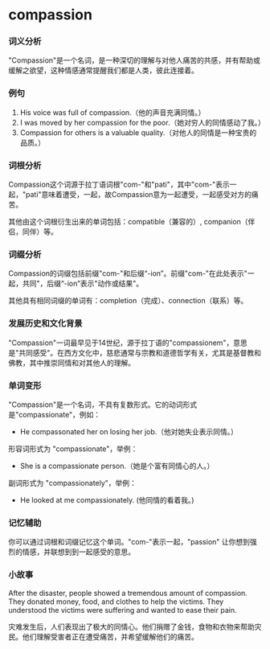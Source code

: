 # compassion

### 词义分析

  

"Compassion"是一个名词，是一种深切的理解与对他人痛苦的共感，并有帮助或缓解之欲望，这种情感通常提醒我们都是人类，彼此连接着。

  

### 例句

  

1.  His voice was full of compassion.（他的声音充满同情。）
2.  I was moved by her compassion for the poor.（她对穷人的同情感动了我。）
3.  Compassion for others is a valuable quality.（对他人的同情是一种宝贵的品质。）

  

### 词根分析

  

Compassion这个词源于拉丁语词根"com-"和"pati"，其中"com-"表示一起，"pati"意味着遭受，一起，故Compassion意为一起遭受，一起感受对方的痛苦。

  

其他由这个词根衍生出来的单词包括：compatible（兼容的）, companion（伴侣，同伴）等。

  

### 词缀分析

  

Compassion的词缀包括前缀"com-"和后缀“-ion”。前缀"com-"在此处表示"一起，共同"，后缀“-ion”表示"动作或结果"。

  

其他具有相同词缀的单词有：completion（完成）、connection（联系）等。

  

### 发展历史和文化背景

  

"Compassion"一词最早见于14世纪，源于拉丁语的"compassionem"，意思是"共同感受"。在西方文化中，慈悲通常与宗教和道德哲学有关，尤其是基督教和佛教，其中推崇同情和对其他人的理解。

  

### 单词变形

  

"Compassion"是一个名词，不具有复数形式。它的动词形式是"compassionate"，例如：

  

*   He compassonated her on losing her job.（他对她失业表示同情。）

  

形容词形式为 "compassionate"，举例：

  

*   She is a compassionate person.（她是个富有同情心的人。）

  

副词形式为 "compassionately"，举例：

  

*   He looked at me compassionately. (他同情的看着我。)

  

### 记忆辅助

  

你可以通过词根和词缀记忆这个单词。"com-"表示一起，"passion" 让你想到强烈的情感，并联想到到一起感受的意思。

  

### 小故事

  

After the disaster, people showed a tremendous amount of compassion. They donated money, food, and clothes to help the victims. They understood the victims were suffering and wanted to ease their pain.

  

灾难发生后，人们表现出了极大的同情心。他们捐赠了金钱，食物和衣物来帮助灾民。他们理解受害者正在遭受痛苦，并希望缓解他们的痛苦。
